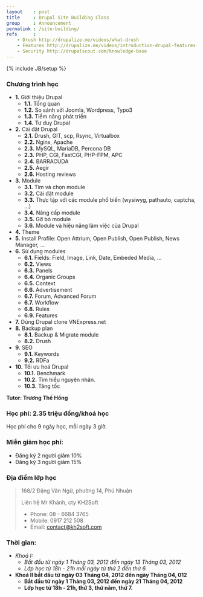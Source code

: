 ```yaml
---
layout    : post
title     : Drupal Site Building Class
group     : Announcement
permalink : /site-building/
refs      :
    - Drush http://drupalize.me/videos/what-drush
    - Features http://drupalize.me/videos/introduction-drupal-features-module
    - Security http://drupalscout.com/knowledge-base
---
```

{% include JB/setup %}

### Chương trình học

- **1.** Giới thiệu Drupal
  - **1.1.** Tổng quan
  - **1.2.** So sánh với Joomla, Wordpress, Typo3
  - **1.3.** Tiềm năng phát triển
  - **1.4.** Tư duy Drupal
- **2.**  Cài đặt Drupal
  - **2.1.** Drush, GIT, scp, Rsync, Virtualbox
  - **2.2.** Nginx, Apache
  - **2.3.** MySQL, MariaDB, Percona DB
  - **2.3.** PHP, CGI, FastCGI, PHP-FPM, APC
  - **2.4.** BARRACUDA
  - **2.5.** Aegir
  - **2.6.** Hosting reviews
- **3.** Module
  - **3.1.** Tìm và chọn module
  - **3.2.** Cài đặt module
  - **3.3.** Thực tập với các module phổ biến (wysiwyg, pathauto, captcha, ...)
  - **3.4.** Nâng cấp module
  - **3.5.** Gỡ bỏ module
  - **3.6.** Module và hiệu năng làm việc của Drupal
- **4.** Theme
- **5.** Install Profile: Open Attrium, Open Publish, Open Publish, News Manager, …
- **6.** Sử dụng modules
  - **6.1.** Fields: Field, Image, Link, Date, Embeded Media, ...
  - **6.2.** Views
  - **6.3.** Panels
  - **6.4.** Organic Groups
  - **6.5.** Context
  - **6.6.** Advertisement
  - **6.7.** Forum, Advanced Forum
  - **6.7.** Workflow
  - **6.8.** Rules
  - **6.9.** Features
- **7.** Dùng Drupal clone VNExpress.net
- **8.** Backup plan
  - **8.1.** Backup & Migrate module
  - **8.2.** Drush
- **9.** SEO
  - **9.1.** Keywords
  - **9.2.** RDFa
- **10.** Tối ưu hoá Drupal
  - **10.1.** Benchmark
  - **10.2.** Tìm hiểu nguyên nhân.
  - **10.3.** Tăng tốc

__Tutor: Trương Thế Hồng__

### Học phí: 2.35 triệu đồng/khoá học

Học phí cho 9 ngày học, mỗi ngày 3 giờ.

### Miễn giảm học phí:

- Đăng ký 2 người giảm 10%
- Đăng ký 3 người giảm 15%

### Địa điểm lớp học

> 168/2 Đặng Văn Ngữ, phường 14, Phú Nhuận
> 
> Liên hệ Mr Khánh, cty KH2Soft
> - Phone: 08 - 6684 3765
> - Mobile: 0917 212 508
> - Email: [contact@kh2soft.com](mailto:contact@kh2soft.com)

### Thời gian:

- _Khoá I:_
  - _Bắt đầu từ ngày 1 Tháng 03, 2012 đến ngày 13 Tháng 03, 2012_
  - _Lớp học từ 18h - 21h mỗi ngày từ thứ 2 đến thứ 6._
- __Khoá II bắt đầu từ ngày 03 Tháng 04, 2012 đến ngày Tháng 04, 012__
  - __Bắt đầu từ ngày 1 Tháng 03, 2012 đến ngày 21 Tháng 04, 2012__
  - __Lớp học từ 18h - 21h, thứ 3, thứ năm, thứ 7.__
